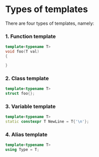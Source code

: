 # Types of templates
There are four types of templates, namely:
### 1. Function template
```cpp
template<typename T>
void foo(T val)
{

}
```
### 2. Class template
```cpp
template<typename T>
struct foo{};
```
### 3. Variable template
```cpp
template<typename T>
static constexpr T NewLine = T{'\n'};
```
### 4. Alias template
```cpp
template<typename T>
using Type = T;
```